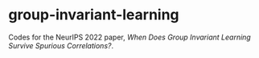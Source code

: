 # group-invariant-learning

Codes for the NeurIPS 2022 paper, *When Does Group Invariant Learning Survive Spurious Correlations?*.
